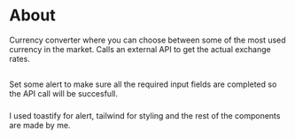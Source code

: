 # About

Currency converter where you can choose between some of the most used currency in the market.
Calls an external API to get the actual exchange rates.

##

Set some alert to make sure all the required input fields are completed so the API call will be succesfull.

###

I used toastify for alert, tailwind for styling and the rest of the components are made by me.
